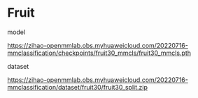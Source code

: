 # Fruit

model

https://zihao-openmmlab.obs.myhuaweicloud.com/20220716-mmclassification/checkpoints/fruit30_mmcls/fruit30_mmcls.pth

dataset

https://zihao-openmmlab.obs.myhuaweicloud.com/20220716-mmclassification/dataset/fruit30/fruit30_split.zip